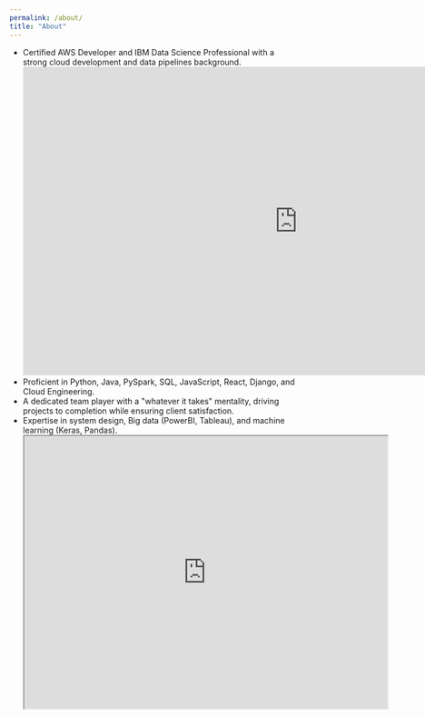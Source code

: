 ```yaml
---
permalink: /about/
title: "About"
---
```


- Certified AWS Developer and IBM Data Science Professional with a strong cloud development and data pipelines background.
  <iframe width="966" height="543" src="https://www.youtube.com/embed/ECa0RQq_LXI" title="Kevin Can Wait | Pilot | Season 1 Ep 1 | Full Episode" frameborder="0" allow="accelerometer; autoplay; clipboard-write; encrypted-media; gyroscope; picture-in-picture; web-share" referrerpolicy="strict-origin-when-cross-origin" allowfullscreen></iframe>
- Proficient in Python, Java, PySpark, SQL, JavaScript, React, Django, and Cloud Engineering.
- A dedicated team player with a "whatever it takes" mentality, driving projects to completion while ensuring client satisfaction.
- Expertise in system design, Big data (PowerBI, Tableau), and machine learning (Keras, Pandas).
  <iframe src="https://drive.google.com/file/d/1ILjydNX8WfBOJnimbPYmYf3g4BOuMY1I/preview" width="640" height="480" allow="autoplay"></iframe>
